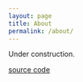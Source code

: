 ```yaml
---
layout: page
title: About
permalink: /about/
---
```


Under construction.

[source code](https://github.com/brb/vagabonds)
